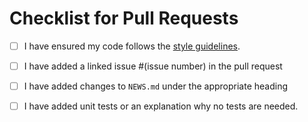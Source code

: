 # Checklist for Pull Requests

- [ ] I have ensured my code follows the [style guidelines](https://github.com/jasp-stats/jasp-desktop/blob/stable/Docs/development/r-style-guide.md).
<!---
-->
- [ ] I have added a linked issue #(issue number) in the pull request 
<!---
Example: 'Fixes #1234', or 'Fixes jasp-stats/INTERNAL-jasp#1234'.
See the documentation at https://docs.github.com/en/issues/tracking-your-work-with-issues/linking-a-pull-request-to-an-issue#linking-a-pull-request-to-an-issue-using-a-keyword
-->
- [ ] I have added changes to `NEWS.md` under the appropriate heading
<!---
  - 'Major changes' - if the pull request changed the default functionality of an analysis changes or adds a large new feature.
    - Examples of major changes: 
      - Addition of GORICA to jaspANOVA (large feature). 
      - Addition of GLM to jaspRegression (new analysis).
  - 'Minor changes' - if the pull request changed the default functionality of an analysis changes or adds a large new feature.
    - Examples of minor changes:
      - Adding a dropdown with new options to specify histogram bins jaspDescriptives.
      - Adding a new plot to jaspRegression.
  - 'Bugfixes'
    - Example
      - The variance check in the ANOVA was too strict.
-->
- [ ] I have added unit tests or an explanation why no tests are needed.
<!---
Example: 'this bug is only reproducible in Jasp because it has to do with the state.'
-->
